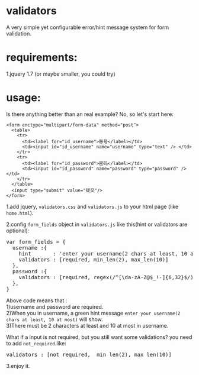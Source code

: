 # validators
A very simple yet configurable error/hint message system for form validation.

# requirements:
1.jquery 1.7 (or maybe smaller, you could try)<br/>

# usage:
Is there anything better than an real example? No, so let's start here:<br/>
```
<form enctype="multipart/form-data" method="post">
  <table>
    <tr>
      <td><label for="id_username">账号</label></td>
      <td><input id="id_username" name="username" type="text" /> </td>
    </tr>
    <tr>
      <td><label for="id_password">密码</label></td>
      <td><input id="id_password" name="password" type="password" /> </td>
    </tr>
  </table>
  <input type="submit" value="提交"/>
</form> 
```
1.add jquery, `validators.css` and `validators.js` to your html page (like `home.html`).<br />

2.config `form_fields` object in `validators.js` like this(hint or validators are optional):
<pre>var form_fields = {
  username :{
    hint       : 'enter your username(2 chars at least, 10 at most)', 
    validators : [required, min_len(2), max_len(10)]
  }, 
  password :{
    validators : [required, regex(/^[\da-zA-Z@$_!-]{6,32}$/)]
  }, 
}</pre>
Above code means that :<br />
 1)username and password are required. <br />
 2)When you in username, a green hint message `enter your username(2 chars at least, 10 at most)` will show.<br />
 3)There must be 2 characters at least and 10 at most in username. <br />

What if a input is not required, but you still want some validations? you need to add `not_required`.like:
<pre>validators : [not_required,  min_len(2), max_len(10)]</pre>
3.enjoy it.
